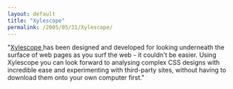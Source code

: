 ```yaml
---
layout: default
title: "Xylescope"
permalink: /2005/05/31/Xylescope/
---
```


&quot;<a href="http://www.culturedcode.com/xyle/" target="_blank">Xyle<span class="scopeSans">scope</span> </a>has been designed and
developed for looking underneath the surface of web pages as you surf
the web - it couldn't be easier. Using Xyle<span class="scopeSans">scope</span>
you can look forward to analysing complex CSS designs with incredible
ease and experimenting with third-party sites, without having to
download them onto your own computer first.&quot;